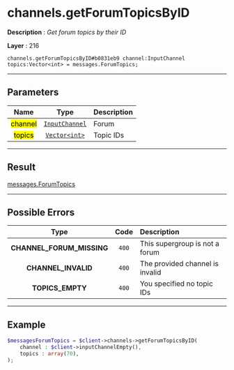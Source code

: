 # channels.getForumTopicsByID

**Description** : *Get forum topics by their ID*

**Layer** : 216

```tl
channels.getForumTopicsByID#b0831eb9 channel:InputChannel topics:Vector<int> = messages.ForumTopics;
```

---

## Parameters

| Name | Type | Description |
| :---: | :---: | :--- |
| <mark>channel</mark> | [`InputChannel`](type/InputChannel) | Forum |
| <mark>topics</mark> | [`Vector<int>`](type/int) | Topic IDs |

---

## Result

[messages.ForumTopics](type/messages.ForumTopics)

---

## Possible Errors

| Type | Code | Description |
| :---: | :---: | :--- |
| **CHANNEL_FORUM_MISSING** | `400` | This supergroup is not a forum |
| **CHANNEL_INVALID** | `400` | The provided channel is invalid |
| **TOPICS_EMPTY** | `400` | You specified no topic IDs |

---

## Example

```php
$messagesForumTopics = $client->channels->getForumTopicsByID(
	channel : $client->inputChannelEmpty(),
	topics : array(70),
);
```